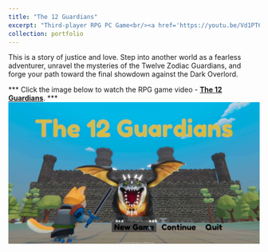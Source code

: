 ```yaml
---
title: "The 12 Guardians"
excerpt: "Third-player RPG PC Game<br/><a href='https://youtu.be/Vd1PT6b3p88'><img src='/images/The12guardians.jpg'></a>"
collection: portfolio
---
```


This is a story of justice and love. Step into another world as a fearless adventurer, unravel the mysteries of the Twelve Zodiac Guardians, and forge your path toward the final showdown against the Dark Overlord.

*** Click the image below to watch the RPG game video - [**The 12 Guardians**](https://youtu.be/Vd1PT6b3p88). ***
[![A game screenshot with a link to the game demo video](/images/The12guardians.jpg)](https://youtu.be/Vd1PT6b3p88)